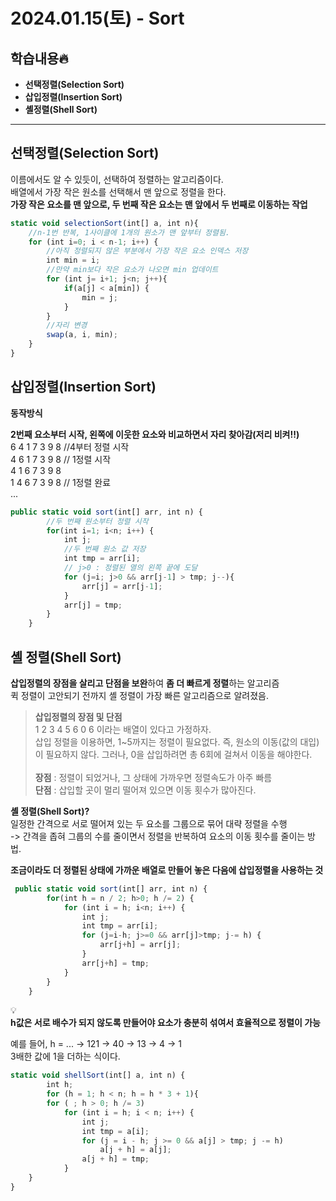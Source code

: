 <h1>2024.01.15(토) - Sort</h1>

<h2>학습내용🔥</h2>

* **선택정렬(Selection Sort)**
* **삽입정렬(Insertion Sort)**
* **셸정렬(Shell Sort)**

---

<h2>선택정렬(Selection Sort)</h2>

이름에서도 알 수 있듯이, 선택하여 정렬하는 알고리즘이다.<br>
배열에서 가장 작은 원소를 선택해서 맨 앞으로 정렬을 한다.<br>
**가장 작은 요소를 맨 앞으로, 두 번째 작은 요소는 맨 앞에서 두 번째로 이동하는 작업**
~~~javascript
static void selectionSort(int[] a, int n){
    //n-1번 반복, 1사이클에 1개의 원소가 맨 앞부터 정렬됨.
    for (int i=0; i < n-1; i++) {
        //아직 정렬되지 않은 부분에서 가장 작은 요소 인덱스 저장
        int min = i; 
        //만약 min보다 작은 요소가 나오면 min 업데이트
        for (int j= i+1; j<n; j++){
            if(a[j] < a[min]) {
                min = j;
            }
        }
        //자리 변경
        swap(a, i, min);
    }
}
~~~

<h2>삽입정렬(Insertion Sort)</h2>
<strong>동작방식</strong><br>

**2번째 요소부터 시작, 왼쪽에 이웃한 요소와 비교하면서 자리 찾아감(저리 비켜!!)**<br>
6 4 1 7 3 9 8 //4부터 정렬 시작<br>
4 6 1 7 3 9 8 // 1정렬 시작<br>
4 1 6 7 3 9 8<br>
1 4 6 7 3 9 8 // 1정렬 완료<br>
...<br>

~~~javascript
public static void sort(int[] arr, int n) {
        //두 번째 원소부터 정렬 시작
        for(int i=1; i<n; i++) { 
            int j;
            //두 번째 원소 값 저장
            int tmp = arr[i]; 
            // j>0 : 정렬된 열의 왼쪽 끝에 도달
            for (j=i; j>0 && arr[j-1] > tmp; j--){ 
                arr[j] = arr[j-1];
            }
            arr[j] = tmp;
        }
    }
~~~

<h2>셸 정렬(Shell Sort)</h2>

**삽입정렬의 장점을 살리고 단점을 보완**하여 **좀 더 빠르게 정렬**하는 알고리즘<br>
퀵 정렬이 고안되기 전까지 셸 정렬이 가장 빠른 알고리즘으로 알려졌음.

> **삽입정렬의 장점 및 단점**<br>
1 2 3 4 5 6 0 6 이라는 배열이 있다고 가정하자.<br>
삽입 정렬을 이용하면, 1~5까지는 정렬이 필요없다. 즉, 원소의 이동(값의 대입)이 필요하지 않다. 그러나, 0을 삽입하려면 총 6회에 걸쳐서 이동을 해야한다.<br><br>
**장점** : 정렬이 되었거나, 그 상태에 가까우면 정렬속도가 아주 빠름<br>
**단점** : 삽입할 곳이 멀리 떨어져 있으면 이동 횟수가 많아진다.

**셸 정렬(Shell Sort)?<br>**
일정한 간격으로 서로 떨어져 있는 두 요소를 그룹으로 묶어 대략 정렬을 수행<br>
-> 간격을 좁혀 그룹의 수를 줄이면서 정렬을 반복하여 요소의 이동 횟수를 줄이는 방법.<br>

**조금이라도 더 정렬된 상태에 가까운 배열로 만들어 놓은 다음에 삽입정렬을 사용하는 것**

~~~javascript
 public static void sort(int[] arr, int n) {
        for(int h = n / 2; h>0; h /= 2) {
            for (int i = h; i<n; i++) {
                int j;
                int tmp = arr[i];
                for (j=i-h; j>=0 && arr[j]>tmp; j-= h) {
                    arr[j+h] = arr[j];
                }
                arr[j+h] = tmp;
            }
        }
    }
~~~

💡<br>
**h값은 서로 배수가 되지 않도록 만들어야 요소가 충분히 섞여서 효율적으로 정렬이 가능**

예를 들어, h = ... -> 121 -> 40 -> 13 -> 4 -> 1<br>
3배한 값에 1을 더하는 식이다.<br>

~~~javascript
static void shellSort(int[] a, int n) {
        int h;
        for (h = 1; h < n; h = h * 3 + 1){
        for ( ; h > 0; h /= 3)
            for (int i = h; i < n; i++) {
                int j;
                int tmp = a[i];
                for (j = i - h; j >= 0 && a[j] > tmp; j -= h)
                    a[j + h] = a[j];
                a[j + h] = tmp;
            }
    }
}
~~~